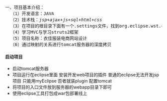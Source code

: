 <pre>
一、项目基本介绍：
  （1）开发语言：JAVA
  （2）技术栈：<em>jsp+ajax+js+sql+html+css</em>
  （3）在项目的根目录下面有一个.settings文件，找到org.eclipse.wst.common.component文件，打开后将<propertyname="context-root" value="/MNGCC"/>这一行value后面的项  目名称改成新的项目名称即可。
  （4）学习MVC与学习struts2框架
  （5）项目名称：衣佳服装电商网站设计
  （6）通过映射的关系进行tomcat服务器的深度拷贝
</pre>


#### 启动项目

+ 启动tomcat服务器
+ 项目运行在eclipse里面 安装开发web项目的插件 普通的eclipse无法开发jsp项目 只能用myEclipse 否者就装plugin 配置tomcat
+ 将项目的入口文件放到服务器的webapp目录下即可
+ 使用eclipse工具打包成war包部署线上

